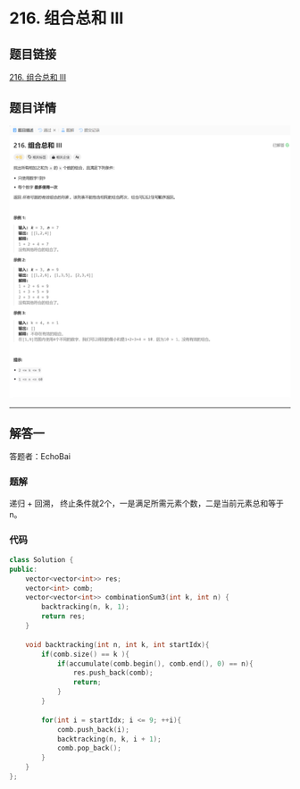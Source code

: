 # 216. 组合总和 III
## 题目链接  
[216. 组合总和 III](https://leetcode.cn/problems/combination-sum-iii/description/)
## 题目详情
![题目图片](Img/216.png)

***
## 解答一
答题者：EchoBai

### 题解
递归 + 回溯， 终止条件就2个，一是满足所需元素个数，二是当前元素总和等于 n。

### 代码
``` cpp
class Solution {
public:
    vector<vector<int>> res;
    vector<int> comb;
    vector<vector<int>> combinationSum3(int k, int n) {
        backtracking(n, k, 1);
        return res;
    }

    void backtracking(int n, int k, int startIdx){
        if(comb.size() == k ){
            if(accumulate(comb.begin(), comb.end(), 0) == n){
                res.push_back(comb);
                return;
            }
        }

        for(int i = startIdx; i <= 9; ++i){
            comb.push_back(i);
            backtracking(n, k, i + 1);
            comb.pop_back();
        }
    }
};
```
